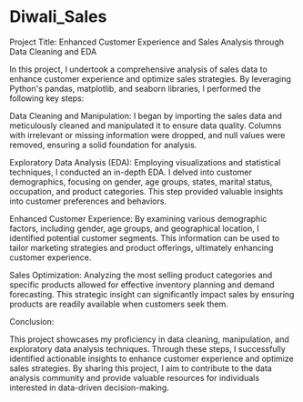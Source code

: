# Diwali_Sales
Project Title: Enhanced Customer Experience and Sales Analysis through Data Cleaning and EDA

In this project, I undertook a comprehensive analysis of sales data to enhance customer experience and optimize sales strategies. By leveraging Python's pandas, matplotlib, and seaborn libraries, I performed the following key steps:

Data Cleaning and Manipulation: I began by importing the sales data and meticulously cleaned and manipulated it to ensure data quality. Columns with irrelevant or missing information were dropped, and null values were removed, ensuring a solid foundation for analysis.

Exploratory Data Analysis (EDA): Employing visualizations and statistical techniques, I conducted an in-depth EDA. I delved into customer demographics, focusing on gender, age groups, states, marital status, occupation, and product categories. This step provided valuable insights into customer preferences and behaviors.

Enhanced Customer Experience: By examining various demographic factors, including gender, age groups, and geographical location, I identified potential customer segments. This information can be used to tailor marketing strategies and product offerings, ultimately enhancing customer experience.

Sales Optimization: Analyzing the most selling product categories and specific products allowed for effective inventory planning and demand forecasting. This strategic insight can significantly impact sales by ensuring products are readily available when customers seek them.

Conclusion:

This project showcases my proficiency in data cleaning, manipulation, and exploratory data analysis techniques. Through these steps, I successfully identified actionable insights to enhance customer experience and optimize sales strategies. By sharing this project, I aim to contribute to the data analysis community and provide valuable resources for individuals interested in data-driven decision-making.
